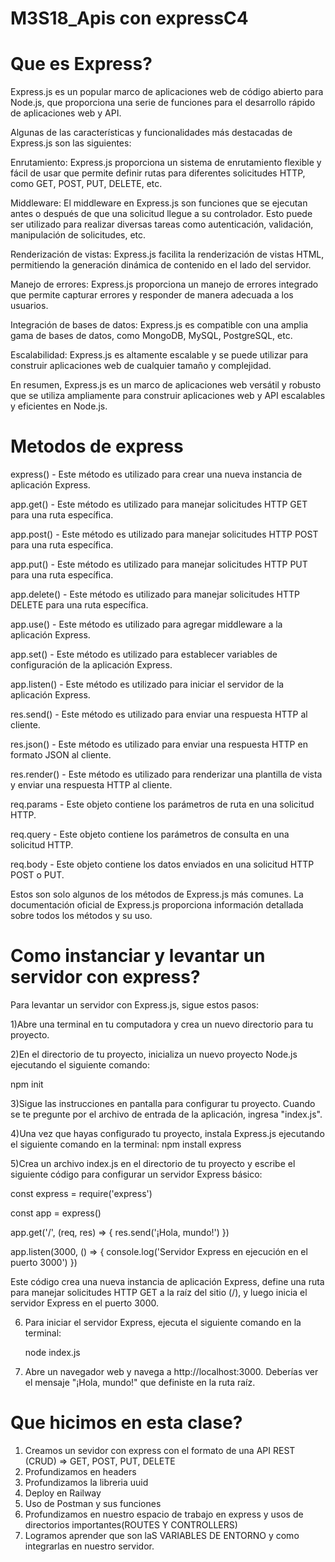 # M3S18_Apis con expressC4

# Que es Express?

Express.js es un popular marco de aplicaciones web de código abierto para Node.js, que proporciona una serie de funciones para el desarrollo rápido de aplicaciones web y API.

Algunas de las características y funcionalidades más destacadas de Express.js son las siguientes:

Enrutamiento: Express.js proporciona un sistema de enrutamiento flexible y fácil de usar que permite definir rutas para diferentes solicitudes HTTP, como GET, POST, PUT, DELETE, etc.

Middleware: El middleware en Express.js son funciones que se ejecutan antes o después de que una solicitud llegue a su controlador. Esto puede ser utilizado para realizar diversas tareas como autenticación, validación, manipulación de solicitudes, etc.

Renderización de vistas: Express.js facilita la renderización de vistas HTML, permitiendo la generación dinámica de contenido en el lado del servidor.

Manejo de errores: Express.js proporciona un manejo de errores integrado que permite capturar errores y responder de manera adecuada a los usuarios.

Integración de bases de datos: Express.js es compatible con una amplia gama de bases de datos, como MongoDB, MySQL, PostgreSQL, etc.

Escalabilidad: Express.js es altamente escalable y se puede utilizar para construir aplicaciones web de cualquier tamaño y complejidad.

En resumen, Express.js es un marco de aplicaciones web versátil y robusto que se utiliza ampliamente para construir aplicaciones web y API escalables y eficientes en Node.js.



# Metodos de express

express() - Este método es utilizado para crear una nueva instancia de aplicación Express.

app.get() - Este método es utilizado para manejar solicitudes HTTP GET para una ruta específica.

app.post() - Este método es utilizado para manejar solicitudes HTTP POST para una ruta específica.

app.put() - Este método es utilizado para manejar solicitudes HTTP PUT para una ruta específica.

app.delete() - Este método es utilizado para manejar solicitudes HTTP DELETE para una ruta específica.

app.use() - Este método es utilizado para agregar middleware a la aplicación Express.

app.set() - Este método es utilizado para establecer variables de configuración de la aplicación Express.

app.listen() - Este método es utilizado para iniciar el servidor de la aplicación Express.

res.send() - Este método es utilizado para enviar una respuesta HTTP al cliente.

res.json() - Este método es utilizado para enviar una respuesta HTTP en formato JSON al cliente.

res.render() - Este método es utilizado para renderizar una plantilla de vista y enviar una respuesta HTTP al cliente.

req.params - Este objeto contiene los parámetros de ruta en una solicitud HTTP.

req.query - Este objeto contiene los parámetros de consulta en una solicitud HTTP.

req.body - Este objeto contiene los datos enviados en una solicitud HTTP POST o PUT.

Estos son solo algunos de los métodos de Express.js más comunes. La documentación oficial de Express.js proporciona información detallada sobre todos los métodos y su uso.

# Como instanciar y levantar un servidor con express?

Para levantar un servidor con Express.js, sigue estos pasos:

1)Abre una terminal en tu computadora y crea un nuevo directorio para tu proyecto.

2)En el directorio de tu proyecto, inicializa un nuevo proyecto Node.js ejecutando el siguiente comando:

npm init

3)Sigue las instrucciones en pantalla para configurar tu proyecto. Cuando se te pregunte por el archivo de entrada de la aplicación, ingresa "index.js".

4)Una vez que hayas configurado tu proyecto, instala Express.js ejecutando el siguiente comando en la terminal:
npm install express

5)Crea un archivo index.js en el directorio de tu proyecto y escribe el siguiente código para configurar un servidor Express básico:

  const express = require('express')
  
  const app = express()

  app.get('/', (req, res) => {
    res.send('¡Hola, mundo!')
  })


  app.listen(3000, () => {
    console.log('Servidor Express en ejecución en el puerto 3000')
  })
  
  Este código crea una nueva instancia de aplicación Express, define una ruta para manejar solicitudes HTTP GET a la raíz del sitio (/), y luego inicia el servidor Express en el puerto 3000.
  
6) Para iniciar el servidor Express, ejecuta el siguiente comando en la terminal:

      node index.js
      
      
7) Abre un navegador web y navega a http://localhost:3000. Deberías ver el mensaje "¡Hola, mundo!" que definiste en la ruta raíz.
  
# Que hicimos en esta clase?

1. Creamos un sevidor con express con el formato de una API REST (CRUD) => GET, POST, PUT, DELETE
2. Profundizamos en headers
3. Profundizamos la libreria uuid
4. Deploy en Railway
5. Uso de Postman y sus funciones
6. Profundizamos en nuestro espacio de trabajo en express y usos de directorios importantes(ROUTES Y CONTROLLERS)
7. Logramos aprender que son laS VARIABLES DE ENTORNO y como integrarlas en nuestro servidor.

